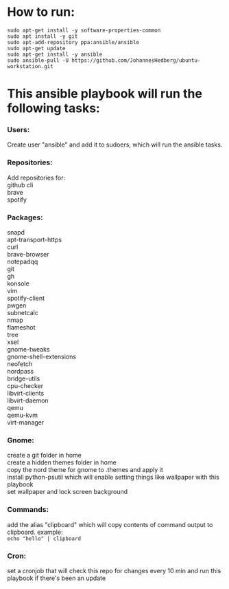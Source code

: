 # How to run:
```
sudo apt-get install -y software-properties-common  
sudo apt install -y git
sudo apt-add-repository ppa:ansible/ansible  
sudo apt-get update  
sudo apt-get install -y ansible  
sudo ansible-pull -U https://github.com/JohannesHedberg/ubuntu-workstation.git
```


# This ansible playbook will run the following tasks: 
### Users:
Create user "ansible" and add it to sudoers, which will run the ansible tasks.

### Repositories:
Add repositories for:  
github cli  
brave  
spotify  

### Packages:
snapd  
apt-transport-https  
curl  
brave-browser  
notepadqq  
git  
gh  
konsole  
vim  
spotify-client  
pwgen  
subnetcalc  
nmap  
flameshot  
tree  
xsel  
gnome-tweaks  
gnome-shell-extensions  
neofetch  
nordpass  
bridge-utils  
cpu-checker  
libvirt-clients  
libvirt-daemon  
qemu  
qemu-kvm  
virt-manager  


### Gnome:
create a git folder in home  
create a hidden themes folder in home  
copy the nord theme for gnome to .themes and apply it  
install python-psutil which will enable setting things like wallpaper with this playbook  
set wallpaper and lock screen background  


### Commands:
add the alias "clipboard" which will copy contents of command output to clipboard. example:  
`echo "hello" | clipboard` 

### Cron:
set a cronjob that will check this repo for changes every 10 min and run this playbook if there's been an update 